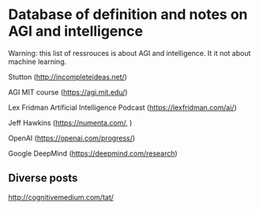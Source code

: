 # Database of definition and notes on AGI and intelligence

Warning: this list of ressrouces is about AGI and intelligence. It it not about machine learning.

Stutton (http://incompleteideas.net/)

AGI MIT course (https://agi.mit.edu/)

Lex Fridman Artificial Intelligence Podcast (https://lexfridman.com/ai/)

Jeff Hawkins (https://numenta.com/, )

OpenAI (https://openai.com/progress/)

Google DeepMind (https://deepmind.com/research)

## Diverse posts

http://cognitivemedium.com/tat/


